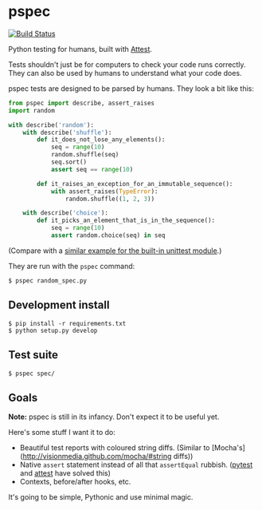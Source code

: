 pspec
=====

[![Build Status](https://travis-ci.org/bfirsh/pspec.png?branch=master)](https://travis-ci.org/bfirsh/pspec)

Python testing for humans, built with [Attest](http://packages.python.org/Attest/).

Tests shouldn't just be for computers to check your code runs correctly. They can also be used by humans to understand what your code does.

pspec tests are designed to be parsed by humans. They look a bit like this:

```python
from pspec import describe, assert_raises
import random

with describe('random'):
    with describe('shuffle'):
        def it_does_not_lose_any_elements():
            seq = range(10)
            random.shuffle(seq)
            seq.sort()
            assert seq == range(10)

        def it_raises_an_exception_for_an_immutable_sequence():
            with assert_raises(TypeError):
                random.shuffle((1, 2, 3))

    with describe('choice'):
        def it_picks_an_element_that_is_in_the_sequence():
            seq = range(10)
            assert random.choice(seq) in seq
```

(Compare with a [similar example for the built-in unittest module](http://docs.python.org/library/unittest.html#basic-example).)

They are run with the `pspec` command:

    $ pspec random_spec.py



Development install
-------------------

    $ pip install -r requirements.txt
    $ python setup.py develop

Test suite
----------

    $ pspec spec/

Goals
-----

**Note:** pspec is still in its infancy. Don't expect it to be useful yet. 

Here's some stuff I want it to do:

 - Beautiful test reports with coloured string diffs. (Similar to [Mocha's](http://visionmedia.github.com/mocha/#string diffs))
 - Native ``assert`` statement instead of all that ``assertEqual`` rubbish. ([pytest](http://pytest.org/) and [attest](http://packages.python.org/Attest/) have solved this)
 - Contexts, before/after hooks, etc.

It's going to be simple, Pythonic and use minimal magic.


